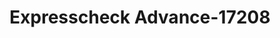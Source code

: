 ---
f_zip-code: 24012
f_state-code: VA
title: Expresscheck Advance-17208
f_phone: 540-345-5515
f_city-only: Roanoke
f_address: 1605 Williamson Rd Ne Roanoke
f_location-unique-id: '17208'
slug: expresscheck-advance-17208
updated-on: '2024-05-30T13:46:58.046Z'
created-on: '2024-05-30T13:36:59.803Z'
published-on: '2024-05-30T13:54:32.469Z'
f_city-state: cms/city/roanoke-va.md
f_company: cms/company/expresscheck-advance.md
f_state: cms/state/virginia.md
layout: '[payday-loan].html'
tags: payday-loan
---